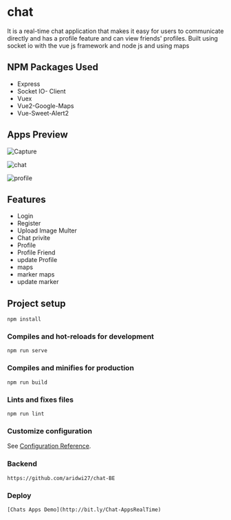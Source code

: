 # chat
It is a real-time chat application that makes it easy for users to communicate directly and has a profile feature and can view friends' profiles. Built using socket io with the vue js framework and node js and using maps

## NPM Packages Used
- Express
- Socket IO- Client
- Vuex
- Vue2-Google-Maps
- Vue-Sweet-Alert2

## Apps Preview

![Capture](https://user-images.githubusercontent.com/44130582/111242956-25c82c00-863b-11eb-9b1e-8f78a57e7f03.PNG)

![chat](https://user-images.githubusercontent.com/44130582/111242988-34aede80-863b-11eb-9b46-f1da26415597.PNG)

![profile](https://user-images.githubusercontent.com/44130582/111243002-38426580-863b-11eb-86ad-e6384e0acbcd.PNG)

## Features
- Login
- Register
- Upload Image Multer
- Chat privite
- Profile
- Profile Friend
- update Profile
- maps
- marker maps
- update marker

## Project setup
```
npm install
```

### Compiles and hot-reloads for development
```
npm run serve
```

### Compiles and minifies for production
```
npm run build
```

### Lints and fixes files
```
npm run lint
```

### Customize configuration
See [Configuration Reference](https://cli.vuejs.org/config/).

### Backend
```
https://github.com/aridwi27/chat-BE
```

### Deploy
```
[Chats Apps Demo](http://bit.ly/Chat-AppsRealTime)
```